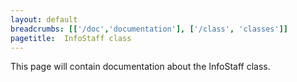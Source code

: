 ```yaml
---
layout: default
breadcrumbs: [['/doc','documentation'], ['/class', 'classes']]
pagetitle:  InfoStaff class
---
```


This page will contain documentation about the InfoStaff class.



